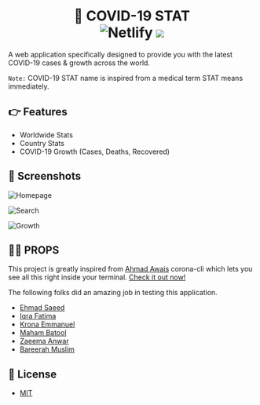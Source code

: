 <h1 align="center">🚀 COVID-19 STAT
<br>
<img alt="Netlify" src="https://img.shields.io/netlify/ef6bec37-0c07-4470-9a0f-7bccafc8aaba?logo=covid-19&logoColor=blue">
<img src="https://img.shields.io/github/license/mashape/apistatus.svg?style=flat-square">
</h1>

A web application specifically designed to provide you with the latest COVID-19 cases & growth across the world.

`Note:`  COVID-19 STAT name is inspired from a medical term STAT means immediately.

## 👉 Features

- Worldwide Stats
- Country Stats
- COVID-19 Growth (Cases, Deaths, Recovered)

## 🎩 Screenshots

![Homepage](https://i.imgur.com/cSYNoEA.png)

![Search](https://i.imgur.com/0givf2Z.png)

![Growth](https://i.imgur.com/dQ1RfJq.png)

## 🙌🏻 PROPS

This project is greatly inspired from [Ahmad Awais](https://ahmadawais.com/) corona-cli which lets you see all this right inside your terminal. [Check it out now!](https://github.com/ahmadawais/corona-cli)

The following folks did an amazing job in testing this application.

- [Ehmad Saeed](https://github.com/justEhmadSaeed)
- [Iqra Fatima](https://github.com/iqrafatimame)
- [Krona Emmanuel](https://github.com/kronaemmanuel)
- [Maham Batool](http://github.com/mahambatool)
- [Zaeema Anwar](https://github.com/thezaeemaanwar)
- [Bareerah Muslim](https://github.com/biyamuslim)

## 🔑 License

- [MIT](https://github.com/msaaddev/COVID-19/blob/master/LICENSE)
